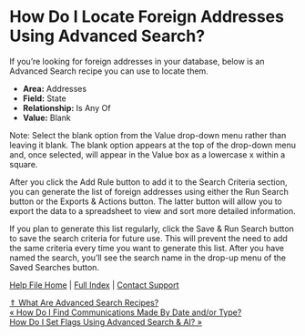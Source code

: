  How Do I Locate Foreign Addresses Using Advanced Search?
==========

If you’re looking for foreign addresses in your database, below is an Advanced Search recipe you can use to locate them.

* **Area:** Addresses
* **Field:** State
* **Relationship:** Is Any Of
* **Value:** Blank

Note: Select the blank option from the Value drop-down menu rather than leaving it blank. The blank option appears at the top of the drop-down menu and, once selected, will appear in the Value box as a lowercase x within a square.

After you click the Add Rule button to add it to the Search Criteria section, you can generate the list of foreign addresses using either the Run Search button or the Exports & Actions button. The latter button will allow you to export the data to a spreadsheet to view and sort more detailed information.

If you plan to generate this list regularly, click the Save & Run Search button to save the search criteria for future use. This will prevent the need to add the same criteria every time you want to generate this list. After you have named the search, you’ll see the search name in the drop-up menu of the Saved Searches button.

[Help File Home](/help/) | [Full Index](/Help-File-Directory/) | [Contact Support](mailto:support@ISPolitical.com)

[⇑ What Are Advanced Search Recipes?](/What-Are-Advanced-Search-Recipes)  
[« How Do I Find Communications Made By Date and/or Type?](/How-Do-I-Find-Communications-Made-By-Date-and-or-Type)  
[How Do I Set Flags Using Advanced Search & AI? »](/How-to-Set-Flags-Using-Advanced-Search)